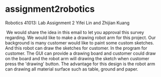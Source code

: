 # assignment2robotics 

Robotics 41013: Lab Assignment 2
Yifei Lin and Zhijian Kuang 

 We would share the idea in this email to let you approval this survey regarding. We would like to make a drawing robot arm for this project. Our background is many customer would like to paint some custom sketches. And this robot can draw the sketches for customer. In the program for customer. The GUI can provide a drawing board and customer could draw on the board and the robot arm will drawing the sketch when customer press the 'drawing' button. The advantage for this design is the robot arm can drawing all material surface such as table, ground and paper. 
